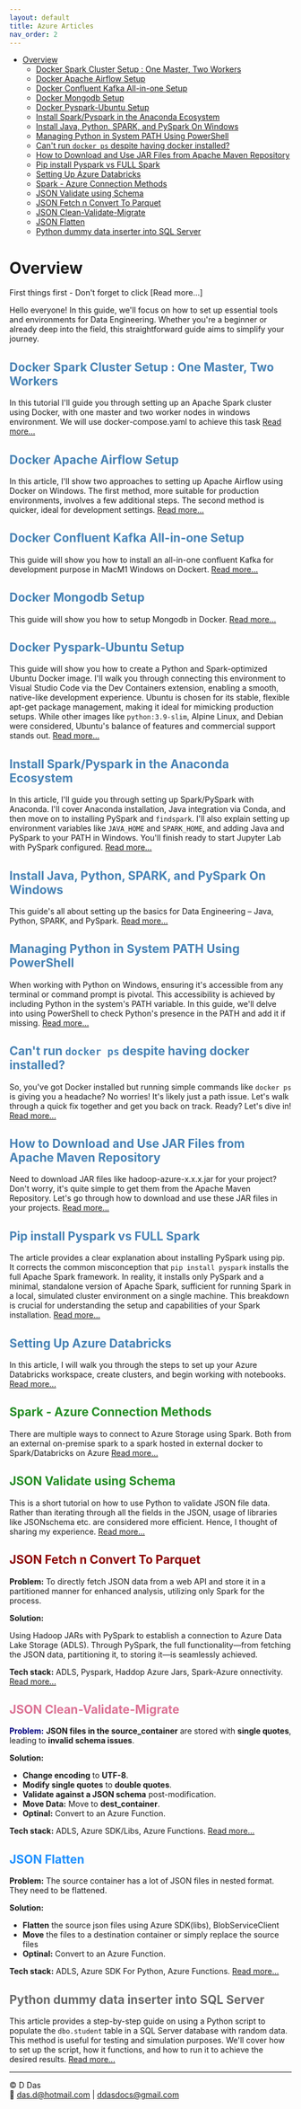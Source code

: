 ```yaml
---
layout: default
title: Azure Articles
nav_order: 2
---
```


- [Overview](#overview)
  - [Docker Spark Cluster Setup : One Master, Two Workers](#docker-spark-cluster-setup--one-master-two-workers)
  - [Docker Apache Airflow Setup](#docker-apache-airflow-setup)
  - [Docker Confluent Kafka All-in-one Setup](#docker-confluent-kafka-all-in-one-setup)
  - [Docker Mongodb Setup](#docker-mongodb-setup)
  - [Docker Pyspark-Ubuntu Setup](#docker-pyspark-ubuntu-setup)
  - [Install Spark/Pyspark in the Anaconda Ecosystem](#install-sparkpyspark-in-the-anaconda-ecosystem)
  - [Install Java, Python, SPARK, and PySpark On Windows](#install-java-python-spark-and-pyspark-on-windows)
  - [Managing Python in System PATH Using PowerShell](#managing-python-in-system-path-using-powershell)
  - [Can't run `docker ps` despite having docker installed?](#cant-run-docker-ps-despite-having-docker-installed)
  - [How to Download and Use JAR Files from Apache Maven Repository](#how-to-download-and-use-jar-files-from-apache-maven-repository)
  - [Pip install Pyspark vs FULL Spark](#pip-install-pyspark-vs-full-spark)
  - [Setting Up Azure Databricks](#setting-up-azure-databricks)
  - [Spark - Azure Connection Methods](#spark---azure-connection-methods)
  - [JSON Validate  using  Schema](#json-validate--using--schema)
  - [JSON Fetch n Convert  To Parquet](#json-fetch-n-convert--to-parquet)
  - [JSON Clean-Validate-Migrate ](#json-clean-validate-migrate-)
  - [JSON Flatten ](#json-flatten-)
  - [Python dummy data inserter into SQL Server](#python-dummy-data-inserter-into-sql-server)


# Overview

First things first - Don't forget to click [Read more...]

Hello everyone! In this guide, we'll focus on how to set up essential tools and environments for Data Engineering. Whether you're a beginner or already deep into the field, this straightforward guide aims to simplify your journey.


## <span style="color: SteelBlue;">Docker Spark Cluster Setup : One Master, Two Workers</span>
In this tutorial I'll guide you through setting up an Apache Spark cluster using Docker, with one master and two worker nodes in windows environment. We will use docker-compose.yaml to achieve this task [Read more...](articles/Misc/Docker/SparkDocker/SparkDockerSetup.html)

## <span style="color: SteelBlue;">Docker Apache Airflow Setup</span>
In this article, I'll show two approaches to setting up Apache Airflow using Docker on Windows. The first method, more suitable for production environments, involves a few additional steps. The second method is quicker, ideal for development settings. [Read more...](articles/Misc/Docker/AirflowDocker/Setup.html)

## <span style="color: SteelBlue;">Docker Confluent Kafka All-in-one Setup</span>

This guide will show you how to install an all-in-one confluent Kafka for development purpose in MacM1 Windows on Dockert. [Read more...](articles/Misc/Docker/Kafka/Confluent-Kafka.html)

## <span style="color: SteelBlue;">Docker Mongodb Setup</span>

This guide will show you how to setup Mongodb in Docker. [Read more...](articles/Misc/Docker/Mongodb/DockerMongodb.html)

## <span style="color: SteelBlue;">Docker Pyspark-Ubuntu Setup</span>

This guide will show you how to create a Python and Spark-optimized Ubuntu Docker image. I'll walk you through connecting this environment to Visual Studio Code via the Dev Containers extension, enabling a smooth, native-like development experience. Ubuntu is chosen for its stable, flexible apt-get package management, making it ideal for mimicking production setups. While other images like `python:3.9-slim`, Alpine Linux, and Debian were considered, Ubuntu's balance of features and commercial support stands out. [Read more...](articles/Misc/Pyspark_Ubuntu_Docker_Container/pyspark_docker.html)

## <span style="color: SteelBlue;">Install Spark/Pyspark in the Anaconda Ecosystem</span>

In this article, I'll guide you through setting up Spark/PySpark with Anaconda. I'll cover Anaconda installation, Java integration via Conda, and then move on to installing PySpark and `findspark`. I'll also explain setting up environment variables like `JAVA_HOME` and `SPARK_HOME`, and adding Java and PySpark to your PATH in Windows. You'll finish ready to start Jupyter Lab with PySpark configured. [Read more...](link_to_article3.html)

## <span style="color: SteelBlue;">Install Java, Python, SPARK, and PySpark On Windows</span>

This guide's all about setting up the basics for Data Engineering – Java, Python, SPARK, and PySpark. [Read more...](articles/Misc/InstallPythonPysparkSparkWin/JavaPythonSparkPysparkInstall.html)


## <span style="color: SteelBlue;">Managing Python in System PATH Using PowerShell</span>

When working with Python on Windows, ensuring it's accessible from any terminal or command prompt is pivotal. This accessibility is achieved by including Python in the system's PATH variable. In this guide, we'll delve into using PowerShell to check Python's presence in the PATH and add it if missing. [Read more...](link_to_article3.html)

## <span style="color: SteelBlue;">Can't run `docker ps` despite having docker installed?</span>

So, you've got Docker installed but running simple commands like `docker ps` is giving you a headache? No worries! It's likely just a path issue. Let's walk through a quick fix together and get you back on track. Ready? Let's dive in! [Read more...](articles/Misc/Running_docker_ps/how_to.html)

## <span style="color: SteelBlue;">How to Download and Use JAR Files from Apache Maven Repository</span>

Need to download JAR files like hadoop-azure-x.x.x.jar for your project? Don't worry, it's quite simple to get them from the Apache Maven Repository. Let's go through how to download and use these JAR files in your projects. [Read more...](articles/Misc/download_hadoop_jars/howto.html)

## <span style="color: SteelBlue;">Pip install Pyspark vs FULL Spark</span>

The article provides a clear explanation about installing PySpark using pip. It corrects the common misconception that `pip install pyspark` installs the full Apache Spark framework. In reality, it installs only PySpark and a minimal, standalone version of Apache Spark, sufficient for running Spark in a local, simulated cluster environment on a single machine. This breakdown is crucial for understanding the setup and capabilities of your Spark installation. [Read more...](articles/Misc/Pyspark_And_Spark/PysparkIsNotFullSpark.html)

## <span style="color: SteelBlue;">Setting Up Azure Databricks</span>

In this article, I will walk you through the steps to set up your Azure Databricks workspace, create clusters, and begin working with notebooks. [Read more...](articles/AzureDE/dbrk_setup/1_Setup-Azure-Databricks.html)

## <span style="color: ForestGreen;">Spark - Azure Connection Methods</span>

There are multiple ways to connect to Azure Storage using Spark. Both from an external on-premise spark to a spark hosted in external docker to Spark/Databricks on Azure [Read more...](articles/Misc/MardownNoImageArticles/WaysToConnectSparkToAzure.html)

## <span style="color: ForestGreen;">JSON Validate  using  Schema</span>

This is a short tutorial on how to use Python to validate JSON file data. Rather than iterating through all the fields in the JSON, usage of libraries like JSONschema etc. are considered more efficient. Hence, I thought of sharing my experience. [Read more...](articles/Misc/JsonValidator/jsonvalidator.html)

## <span style="color: DarkRed;">JSON Fetch n Convert  To Parquet</span>

**Problem:** To directly fetch JSON data from a web API and store it in a partitioned manner for enhanced analysis, utilizing only Spark for the process.

**Solution:**

Using Hadoop JARs with PySpark to establish a connection to Azure Data Lake Storage (ADLS). Through PySpark, the full functionality—from fetching the JSON data, partitioning it, to storing it—is seamlessly achieved.

**Tech stack:** ADLS, Pyspark, Haddop Azure Jars, Spark-Azure onnectivity.
[Read more...](articles/Misc/SparkAndAzureSDKScripts/FetchJsonWriteParquet.html)

## <span style="color: PaleVioletRed;">JSON Clean-Validate-Migrate </span>

<span style="color: navy;">**Problem:**</span>
**JSON files in the source_container** are stored with **single quotes**, leading to **invalid schema issues**.

**Solution:**

- **Change encoding** to **UTF-8**.
- **Modify single quotes** to **double quotes**.
- **Validate against a JSON schema** post-modification.
- **Move Data:** Move to **dest_container**.
- **Optinal:** Convert to an Azure Function.

**Tech stack:** ADLS, Azure SDK/Libs, Azure Functions. [Read more...](articles/Misc/JsonValidator/BulkJsonValidator.html)

## <span style="color: DodgerBlue;">JSON Flatten </span>


**Problem:**
The source container has a lot of JSON files in nested format. They need to be flattened.

**Solution:**

- **Flatten** the source json files using Azure SDK(libs), BlobServiceClient
- **Move** the files to a destination container or simply replace the source files
- **Optinal:** Convert to an Azure Function.

**Tech stack:** ADLS, Azure SDK For Python, Azure Functions. [Read more...](articles/Misc/JsonFlatternerAzureSDK/JsonFlatAzureSDK.html)

## <span style="color: DimGray;">Python dummy data inserter into SQL Server</span>

This article provides a step-by-step guide on using a Python script to populate the `dbo.student` table in a SQL Server database with random data. This method is useful for testing and simulation purposes. We'll cover how to set up the script, how it functions, and how to run it to achieve the desired results. [Read more...](articles/Misc/Dummy_data/dummy-data-inserter.html)

---

© D Das  
📧 [das.d@hotmail.com](mailto:das.d@hotmail.com) | [ddasdocs@gmail.com](mailto:ddasdocs@gmail.com)